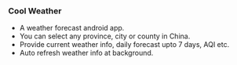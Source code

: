 ### Cool Weather
- A weather forecast android app.
- You can select any province, city or county in China.
- Provide current weather info, daily forecast upto 7 days, AQI etc.
- Auto refresh weather info at background. 